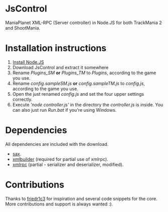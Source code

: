 JsControl
=========
ManiaPlanet XML-RPC (Server controller) in Node.JS for both TrackMania 2 and ShootMania.

Installation instructions
=========
1. [Install Node.JS](http://nodejs.org/)
2. Download JsControl and extract it somewhere
3. Rename *Plugins_SM* **or** *Plugins_TM* to *Plugins*, according to the game you use.
4. Rename *config.sampleSM.js* **or** *config.sampleTM.js* to *config.js*, according to the game you use.
5. Open the just renamed *config.js* and set the four upper settings correctly.
6. Execute *'node controller.js'* in the directory the *controller.js* is inside. You can also just run *Run.bat* if you're using Windows.

Dependencies
=========
All dependencies are included with the download.
* [sax](http://search.npmjs.org/#/sax).
* [xmlbuilder](http://search.npmjs.org/#/xmlbuilder) (required for partial use of xmlrpc).
* [xmlrpc](http://search.npmjs.org/#/xmlrpc) (partial - serializer and deserializer, modified).

Contributions
=========
Thanks to [friedr1c3](https://github.com/friedr1c3) for inspiration and several code snippets for the core.
More contributions and support is always wanted :).